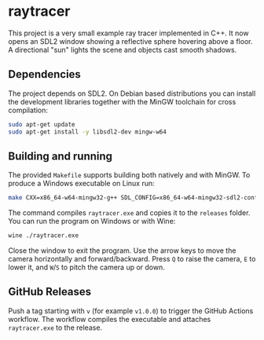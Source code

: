 # raytracer

This project is a very small example ray tracer implemented in C++. It now opens an SDL2 window showing a reflective sphere hovering above a floor. A directional "sun" lights the scene and objects cast smooth shadows.

## Dependencies

The project depends on SDL2. On Debian based distributions you can install the
development libraries together with the MinGW toolchain for cross compilation:

```bash
sudo apt-get update
sudo apt-get install -y libsdl2-dev mingw-w64
```

## Building and running

The provided `Makefile` supports building both natively and with MinGW. To
produce a Windows executable on Linux run:

```bash
make CXX=x86_64-w64-mingw32-g++ SDL_CONFIG=x86_64-w64-mingw32-sdl2-config
```

The command compiles `raytracer.exe` and copies it to the `releases` folder.
You can run the program on Windows or with Wine:

```bash
wine ./raytracer.exe
```

Close the window to exit the program.
Use the arrow keys to move the camera horizontally and forward/backward. Press
`Q` to raise the camera, `E` to lower it, and `W`/`S` to pitch the camera up or
down.

## GitHub Releases

Push a tag starting with `v` (for example `v1.0.0`) to trigger the GitHub Actions workflow. The workflow compiles the executable and attaches `raytracer.exe` to the release.

